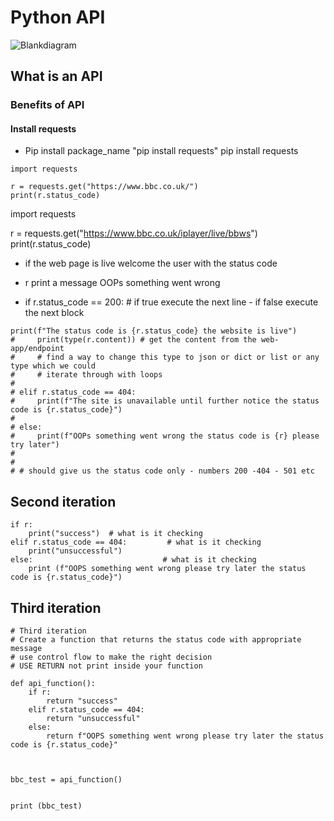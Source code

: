 # Python API

![Blankdiagram](https://user-images.githubusercontent.com/110179866/183619804-af74bf6b-ab0d-4ef4-828f-8b4bc9b7b70c.jpeg)



## What is an API
### Benefits of API
#### Install requests

- Pip install package_name "pip install requests"
pip install requests
```
import requests

r = requests.get("https://www.bbc.co.uk/")
print(r.status_code)
```



import requests

r = requests.get("https://www.bbc.co.uk/iplayer/live/bbws")
print(r.status_code)


- if the web page is live welcome the user with the status code

- r print a message OOPs something went wrong


- if r.status_code == 200:   # if true execute the next line - if false execute the next block
```
print(f"The status code is {r.status_code} the website is live")
#     print(type(r.content)) # get the content from the web-app/endpoint
#     # find a way to change this type to json or dict or list or any type which we could
#     # iterate through with loops
#
# elif r.status_code == 404:
#     print(f"The site is unavailable until further notice the status code is {r.status_code}")
#
# else:
#     print(f"OOPs something went wrong the status code is {r} please try later")
#
#
# # should give us the status code only - numbers 200 -404 - 501 etc
```

## Second iteration

```
if r:
    print("success")  # what is it checking
elif r.status_code == 404:         # what is it checking
    print("unsuccessful")
else:                             # what is it checking
    print (f"OOPS something went wrong please try later the status code is {r.status_code}")
```

## Third iteration

```
# Third iteration
# Create a function that returns the status code with appropriate message
# use control flow to make the right decision
# USE RETURN not print inside your function

def api_function():
    if r:
        return "success"
    elif r.status_code == 404:
        return "unsuccessful"
    else:
        return f"OOPS something went wrong please try later the status code is {r.status_code}"



bbc_test = api_function()


print (bbc_test)
```